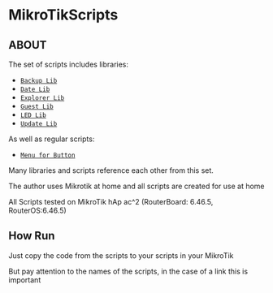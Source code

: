 MikroTikScripts
=================

ABOUT
-----

The set of scripts includes libraries:

 - [`Backup Lib`](https://github.com/nrgiver/MikroTikScripts/tree/master/Backup%20Lib)
 - [`Date Lib`](https://github.com/nrgiver/MikroTikScripts/tree/master/Date%20Lib)
 - [`Explorer Lib`](https://github.com/nrgiver/MikroTikScripts/tree/master/Explorer%20Lib)
 - [`Guest Lib`](https://github.com/nrgiver/MikroTikScripts/tree/master/Guest%20Lib)
 - [`LED Lib`](https://github.com/nrgiver/MikroTikScripts/tree/master/LED%20Lib)
 - [`Update Lib`](https://github.com/nrgiver/MikroTikScripts/tree/master/Update%20Lib)
 
As well as regular scripts:

 - [`Menu for Button`](https://github.com/nrgiver/MikroTikScripts/tree/master/Menu%20for%20Button)
 
Many libraries and scripts reference each other from this set.

The author uses Mikrotik at home and all scripts are created for use at home

All Scripts tested on MikroTik hAp ac^2 (RouterBoard: 6.46.5, RouterOS:6.46.5)

## How Run

Just copy the code from the scripts to your scripts in your MikroTik

But pay attention to the names of the scripts, in the case of a link this is important
